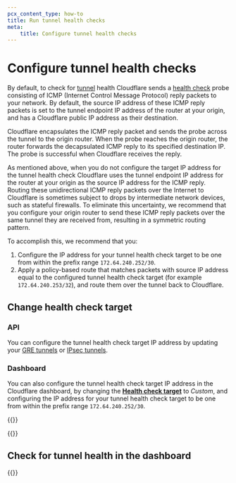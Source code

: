 ```yaml
---
pcx_content_type: how-to
title: Run tunnel health checks
meta:
    title: Configure tunnel health checks
---
```


# Configure tunnel health checks

By default, to check for [tunnel](/magic-wan/reference/tunnels/) health Cloudflare sends a [health check](/magic-wan/reference/probe-construction/) probe consisting of ICMP (Internet Control Message Protocol) reply packets to your network. By default, the source IP address of these ICMP reply packets is set to the tunnel endpoint IP address of the router at your origin, and has a Cloudflare public IP address as their destination.

Cloudflare encapsulates the ICMP reply packet and sends the probe across the tunnel to the origin router. When the probe reaches the origin router, the router forwards the decapsulated ICMP reply to its specified destination IP. The probe is successful when Cloudflare receives the reply.

As mentioned above, when you do not configure the target IP address for the tunnel health check Cloudflare uses the tunnel endpoint IP address for the router at your origin as the source IP address for the ICMP reply. Routing these unidirectional ICMP reply packets over the Internet to Cloudflare is sometimes subject to drops by intermediate network devices, such as stateful firewalls. To eliminate this uncertainty, we recommend that you configure your origin router to send these ICMP reply packets over the same tunnel they are received from, resulting in a symmetric routing pattern.

To accomplish this, we recommend that you:

1. Configure the IP address for your tunnel health check target to be one from within the prefix range `172.64.240.252/30`.
2. Apply a policy-based route that matches packets with source IP address equal to the configured tunnel health check target (for example  `172.64.240.253/32`), and route them over the tunnel back to Cloudflare.

## Change health check target

### API 

You can configure the tunnel health check target IP address by updating your [GRE tunnels](/api/operations/magic-gre-tunnels-update-gre-tunnel) or [IPsec tunnels](/api/operations/magic-ipsec-tunnels-update-ipsec-tunnel).

### Dashboard

You can also configure the tunnel health check target IP address in the Cloudflare dashboard, by changing the [**Health check target**](/magic-wan/get-started/configure-tunnels/#add-tunnels) to _Custom_, and configuring the IP address for your tunnel health check target to be one from within the prefix range `172.64.240.252/30`.

{{<render file="_icmp-mfirewall.md" productFolder="magic-transit">}}

{{<render file="_update-tunnel-health-checks-frequency.md" productFolder="magic-transit" withParameters="/magic-wan/reference/probe-construction/" >}}

## Check for tunnel health in the dashboard

{{<render file="_tunnel-healthchecks-dash.md" withParameters="**Magic WAN** > **Tunnel health**" >}}